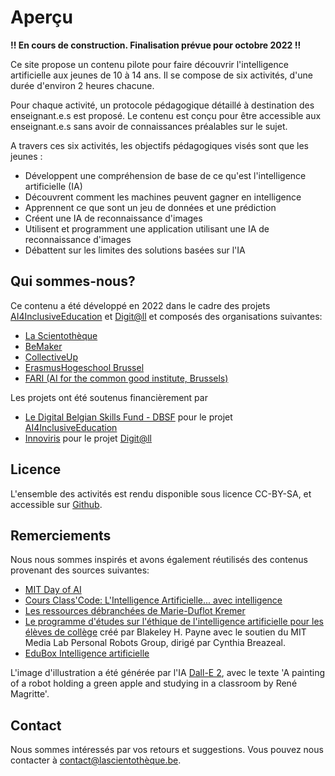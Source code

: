 # Aperçu

**!! En cours de construction. Finalisation prévue pour octobre 2022 !!**

Ce site propose un contenu pilote pour faire découvrir l'intelligence artificielle aux jeunes de 10 à 14 ans. Il se compose de six activités, d'une durée d'environ 2 heures chacune. 

Pour chaque activité, un protocole pédagogique détaillé à destination des enseignant.e.s est proposé. Le contenu est conçu pour être accessible aux enseignant.e.s sans avoir de connaissances préalables sur le sujet.

A travers ces six activités, les objectifs pédagogiques visés sont que les jeunes :

* Développent une compréhension de base de ce qu'est l'intelligence artificielle (IA)
* Découvrent comment les machines peuvent gagner en intelligence
* Apprennent ce que sont un jeu de données et une prédiction
* Créent une IA de reconnaissance d'images
* Utilisent et programment une application utilisant une IA de reconnaissance d'images
* Débattent sur les limites des solutions basées sur l'IA


## Qui sommes-nous?

Ce contenu a été développé en 2022 dans le cadre des projets [AI4InclusiveEducation](https://ai4ie.notion.site/AI4InclusiveEducation-EN-cc66736fc6f1402d9b9d4230f901e9a2) et [Digit@ll](https://digit-all.be/) et composés des organisations suivantes:

* [La Scientothèque](https://www.lascientotheque.be/)
* [BeMaker](http://www.bemaker.eu/)
* [CollectiveUp](https://www.collectiveup.be/)
* [ErasmusHogeschool Brussel](https://www.erasmushogeschool.be/nl)
* [FARI (AI for the common good institute, Brussels)](https://fari.brussels/)

Les projets ont été soutenus financièrement par

* [Le Digital Belgian Skills Fund - DBSF](https://dt.bosa.be/fr/dbsf2022) pour le projet [AI4InclusiveEducation](https://ai4ie.notion.site/AI4InclusiveEducation-EN-cc66736fc6f1402d9b9d4230f901e9a2)
* [Innoviris](https://innoviris.brussels/fr) pour le projet [Digit@ll](https://digit-all.be/)

## Licence

L'ensemble des activités est rendu disponible sous licence CC-BY-SA, et accessible sur [Github](https://github.com/lascientotheque/ai-pilot-content).

## Remerciements

Nous nous sommes inspirés et avons également réutilisés des contenus provenant des sources suivantes:

* [MIT Day of AI](https://www.dayofai.org/)
* [Cours Class'Code: L'Intelligence Artificielle... avec intelligence](https://www.fun-mooc.fr/fr/cours/lintelligence-artificielle-avec-intelligence/)
* [Les ressources débranchées de Marie-Duflot Kremer](https://members.loria.fr/MDuflot/files/med/index.html)
* [Le programme d'études 
sur l'éthique de l'intelligence artificielle 
pour les élèves de collège](https://docs.google.com/document/d/1e9wx9oBg7CR0s5O7YnYHVmX7H7pnITfoDxNdrSGkp60/view) créé par Blakeley H. Payne avec le soutien du MIT Media Lab Personal Robots Group, dirigé par Cynthia Breazeal.
* [EduBox Intelligence artificielle](https://www.mediawijs.be/nl/tools/edubox-artificiele-intelligentie)

L'image d'illustration a été générée par l'IA [Dall-E 2](https://openai.com/dall-e-2/), avec le texte 'A painting of a robot holding a green apple and studying in a classroom by René Magritte'.

## Contact

Nous sommes intéressés par vos retours et suggestions. Vous pouvez nous contacter à [contact@lascientothèque.be](contact@lascientothèque.be).




